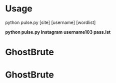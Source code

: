 # Usage
python pulse.py [site] [username] [wordlist]

**python pulse.py Instagram username103 pass.lst**
# GhostBrute
# GhostBrute
